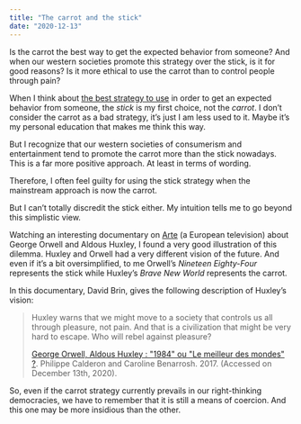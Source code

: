 ```yaml
---
title: "The carrot and the stick"
date: "2020-12-13"
---
```

Is the carrot the best way to get the expected behavior from someone? And when our western societies promote this strategy over the stick, is it for good reasons? Is it more ethical to use the carrot than to control people through pain?<!-- end -->

When I think about [the best strategy to use](/how-to-grow-accountability/) in order to get an expected behavior from someone, the *stick* is my first choice, not the *carrot*. I don’t consider the carrot as a bad strategy, it’s just I am less used to it. Maybe it’s my personal education that makes me think this way.

But I recognize that our western societies of consumerism and entertainment tend to promote the carrot more than the stick nowadays. This is a far more positive approach. At least in terms of wording.

Therefore, I often feel guilty for using the stick strategy when the mainstream approach is now the carrot.

But I can’t totally discredit the stick either. My intuition tells me to go beyond this simplistic view.

Watching an interesting documentary on [Arte](https://www.arte.tv/) (a European television) about George Orwell and Aldous Huxley, I found a very good illustration of this dilemma. Huxley and Orwell had a very different vision of the future. And even if it’s a bit oversimplified, to me Orwell’s *Nineteen Eighty-Four* represents the stick while Huxley’s *Brave New World* represents the carrot.

<!-- 
 « ils sont conditionnés de telle sorte que pratiquement ils ne peut s’empêcher de se conduire comme ils le doivent »
 6:52
 -->

In this documentary, David Brin, gives the following description of Huxley’s vision:

> Huxley warns that we might move to a society that controls us all through pleasure, not pain. And that is a civilization that might be very hard to escape. Who will rebel against pleasure?
> 
> [George Orwell, Aldous Huxley : "1984" ou "Le meilleur des mondes" ?](https://www.arte.tv/fr/videos/074580-000-A/george-orwell-aldous-huxley-1984-ou-le-meilleur-des-mondes/). Philippe Calderon and Caroline Benarrosh. 2017. (Accessed on December 13th, 2020).

So, even if the carrot strategy currently prevails in our right-thinking democracies, we have to remember that it is still a means of coercion. And this one may be more insidious than the other.